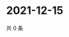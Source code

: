 # 2021-12-15

共 0 条

<!-- BEGIN WEIBO -->
<!-- 最后更新时间 Wed Dec 15 2021 16:00:31 GMT+0800 (China Standard Time) -->

<!-- END WEIBO -->
